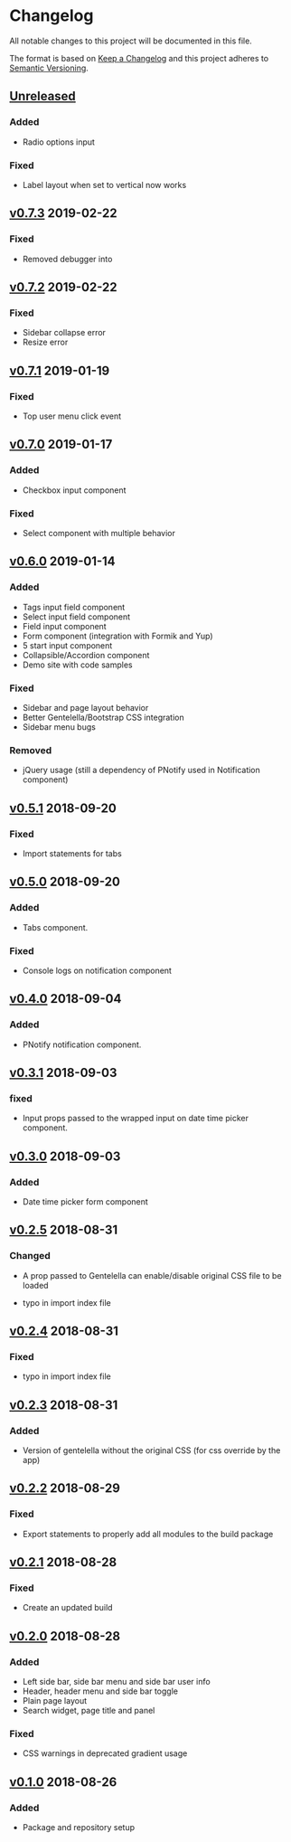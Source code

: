 # Changelog
All notable changes to this project will be documented in this file.

The format is based on [Keep a Changelog](http://keepachangelog.com/en/1.0.0/)
and this project adheres to [Semantic Versioning](http://semver.org/spec/v2.0.0.html).

## [Unreleased]
### Added
- Radio options input
### Fixed
- Label layout when set to vertical now works 

## [v0.7.3] 2019-02-22
### Fixed
- Removed debugger into

## [v0.7.2] 2019-02-22
### Fixed
- Sidebar collapse error
- Resize error

## [v0.7.1] 2019-01-19
### Fixed
- Top user menu click event

## [v0.7.0] 2019-01-17
### Added
- Checkbox input component
### Fixed
- Select component with multiple behavior

## [v0.6.0] 2019-01-14
### Added
- Tags input field component
- Select input field component
- Field input component
- Form component (integration with Formik and Yup)
- 5 start input component
- Collapsible/Accordion component
- Demo site with code samples 

### Fixed
- Sidebar and page layout behavior
- Better Gentelella/Bootstrap CSS integration
- Sidebar menu bugs

### Removed
- jQuery usage (still a dependency of PNotify used in Notification component)

## [v0.5.1] 2018-09-20
### Fixed
- Import statements for tabs 

## [v0.5.0] 2018-09-20
### Added
- Tabs component.
### Fixed
- Console logs on notification component 

## [v0.4.0] 2018-09-04
### Added
- PNotify notification component.  

## [v0.3.1] 2018-09-03
### fixed
- Input props passed to the wrapped input on date time picker component. 

## [v0.3.0] 2018-09-03
### Added
- Date time picker form component


## [v0.2.5] 2018-08-31
### Changed
- A prop passed to Gentelella can enable/disable original CSS file to be loaded

- typo in import index file

## [v0.2.4] 2018-08-31
### Fixed
- typo in import index file

## [v0.2.3] 2018-08-31
### Added
- Version of gentelella without the original CSS (for css override by the app)

## [v0.2.2] 2018-08-29
### Fixed
- Export statements to properly add all modules to the build package

## [v0.2.1] 2018-08-28
### Fixed
- Create an updated build

## [v0.2.0] 2018-08-28
### Added
- Left side bar, side bar menu and side bar user info
- Header, header menu and side bar toggle
- Plain page layout
- Search widget, page title and panel

### Fixed
- CSS warnings in deprecated gradient usage

## [v0.1.0] 2018-08-26
### Added
- Package and repository setup

[Unreleased]: https://github.com/silvamfilipe/react-gentelella/compare/v0.7.3...HEAD
[v0.7.3]: https://github.com/silvamfilipe/react-gentelella/compare/v0.7.2...v0.7.3
[v0.7.2]: https://github.com/silvamfilipe/react-gentelella/compare/v0.7.1...v0.7.2
[v0.7.1]: https://github.com/silvamfilipe/react-gentelella/compare/v0.7.0...v0.7.1
[v0.7.0]: https://github.com/silvamfilipe/react-gentelella/compare/v0.6.0...v0.7.0
[v0.6.0]: https://github.com/silvamfilipe/react-gentelella/compare/v0.5.1...v0.6.0
[v0.5.1]: https://github.com/silvamfilipe/react-gentelella/compare/v0.5.0...v0.5.1
[v0.5.0]: https://github.com/silvamfilipe/react-gentelella/compare/v0.4.0...v0.5.0
[v0.4.0]: https://github.com/silvamfilipe/react-gentelella/compare/v0.3.1...v0.4.0
[v0.3.1]: https://github.com/silvamfilipe/react-gentelella/compare/v0.3.0...v0.3.1
[v0.3.0]: https://github.com/silvamfilipe/react-gentelella/compare/v0.2.5...v0.3.0
[v0.2.5]: https://github.com/silvamfilipe/react-gentelella/compare/v0.2.4...v0.2.5
[v0.2.4]: https://github.com/silvamfilipe/react-gentelella/compare/v0.2.3...v0.2.4
[v0.2.3]: https://github.com/silvamfilipe/react-gentelella/compare/v0.2.2...v0.2.3
[v0.2.2]: https://github.com/silvamfilipe/react-gentelella/compare/v0.2.1...v0.2.2
[v0.2.1]: https://github.com/silvamfilipe/react-gentelella/compare/v0.2.0...v0.2.1
[v0.2.0]: https://github.com/silvamfilipe/react-gentelella/compare/v0.1.0...v0.2.0
[v0.1.0]: https://github.com/silvamfilipe/react-gentelella/compare/e633d30...v0.1.0
